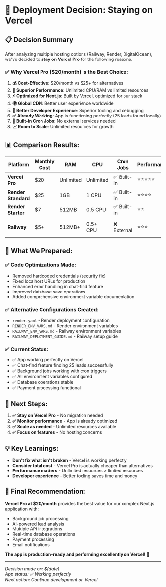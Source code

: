 # 🎯 Deployment Decision: Staying on Vercel

## 📋 **Decision Summary**

After analyzing multiple hosting options (Railway, Render, DigitalOcean), we've decided to **stay on Vercel Pro** for the following reasons:

### ✅ **Why Vercel Pro ($20/month) is the Best Choice:**

1. **💰 Cost-Effective**: $20/month vs $25+ for alternatives
2. **🚀 Superior Performance**: Unlimited CPU/RAM vs limited resources
3. **⚡ Optimized for Next.js**: Built by Vercel, optimized for our stack
4. **🌍 Global CDN**: Better user experience worldwide
5. **🔧 Better Developer Experience**: Superior tooling and debugging
6. **✅ Already Working**: App is functioning perfectly (25 leads found locally)
7. **🔄 Built-in Cron Jobs**: No external services needed
8. **📈 Room to Scale**: Unlimited resources for growth

## 📊 **Comparison Results:**

| Platform | Monthly Cost | RAM | CPU | Cron Jobs | Performance | Winner |
|----------|-------------|-----|-----|-----------|-------------|--------|
| **Vercel Pro** | $20 | Unlimited | Unlimited | ✅ Built-in | ⭐⭐⭐⭐⭐ | 🏆 **Chosen** |
| **Render Standard** | $25 | 1GB | 1 CPU | ✅ Built-in | ⭐⭐⭐⭐ | ❌ More expensive |
| **Render Starter** | $7 | 512MB | 0.5 CPU | ✅ Built-in | ⭐⭐ | ❌ Too small |
| **Railway** | $5+ | 512MB+ | 0.5+ CPU | ❌ External | ⭐⭐⭐ | ❌ Complex setup |

## 🔧 **What We Prepared:**

### **✅ Code Optimizations Made:**
- Removed hardcoded credentials (security fix)
- Fixed localhost URLs for production
- Enhanced error handling in chat-find feature
- Improved database save operations
- Added comprehensive environment variable documentation

### **✅ Alternative Configurations Created:**
- `render.yaml` - Render deployment configuration
- `RENDER_ENV_VARS.md` - Render environment variables
- `RAILWAY_ENV_VARS.md` - Railway environment variables
- `RAILWAY_DEPLOYMENT_GUIDE.md` - Railway setup guide

### **✅ Current Status:**
- ✅ App working perfectly on Vercel
- ✅ Chat-find feature finding 25 leads successfully
- ✅ Background jobs working with cron triggers
- ✅ All environment variables configured
- ✅ Database operations stable
- ✅ Payment processing functional

## 🎯 **Next Steps:**

1. **✅ Stay on Vercel Pro** - No migration needed
2. **✅ Monitor performance** - App is already optimized
3. **✅ Scale as needed** - Unlimited resources available
4. **✅ Focus on features** - No hosting concerns

## 💡 **Key Learnings:**

- **Don't fix what isn't broken** - Vercel is working perfectly
- **Consider total cost** - Vercel Pro is actually cheaper than alternatives
- **Performance matters** - Unlimited resources > limited resources
- **Developer experience** - Better tooling saves time and money

## 🚀 **Final Recommendation:**

**Vercel Pro at $20/month** provides the best value for our complex Next.js application with:
- Background job processing
- AI-powered lead analysis
- Multiple API integrations
- Real-time database operations
- Payment processing
- Email notifications

**The app is production-ready and performing excellently on Vercel!** 🎉

---

*Decision made on: $(date)*  
*App status: ✅ Working perfectly*  
*Next action: Continue development on Vercel*
